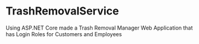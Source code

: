 # TrashRemovalService
Using ASP.NET Core made a Trash Removal Manager Web Application that has Login Roles for Customers and Employees 
